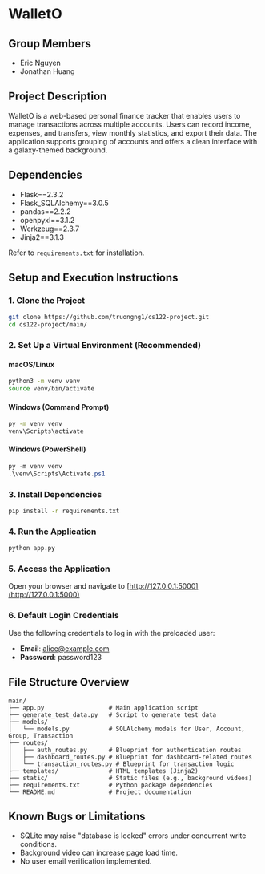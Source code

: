 # WalletO

## Group Members
- Eric Nguyen
- Jonathan Huang

## Project Description
WalletO is a web-based personal finance tracker that enables users to manage transactions across multiple accounts. Users can record income, expenses, and transfers, view monthly statistics, and export their data. The application supports grouping of accounts and offers a clean interface with a galaxy-themed background.

## Dependencies
- Flask==2.3.2
- Flask_SQLAlchemy==3.0.5
- pandas==2.2.2
- openpyxl==3.1.2
- Werkzeug==2.3.7
- Jinja2==3.1.3

Refer to `requirements.txt` for installation.

## Setup and Execution Instructions

### 1. Clone the Project
```bash
git clone https://github.com/truongng1/cs122-project.git
cd cs122-project/main/
```

### 2. Set Up a Virtual Environment (Recommended)

#### macOS/Linux
```bash
python3 -m venv venv
source venv/bin/activate
```

#### Windows (Command Prompt)
```cmd
py -m venv venv
venv\Scripts\activate
```

#### Windows (PowerShell)
```powershell
py -m venv venv
.\venv\Scripts\Activate.ps1
```

### 3. Install Dependencies
```bash
pip install -r requirements.txt
```

### 4. Run the Application
```bash
python app.py
```

### 5. Access the Application
Open your browser and navigate to [http://127.0.0.1:5000](http://127.0.0.1:5000)

### 6. Default Login Credentials
Use the following credentials to log in with the preloaded user:
- **Email**: alice@example.com
- **Password**: password123

## File Structure Overview
```
main/
├── app.py                  # Main application script
├── generate_test_data.py   # Script to generate test data
├── models/
│   └── models.py           # SQLAlchemy models for User, Account, Group, Transaction
├── routes/
│   ├── auth_routes.py      # Blueprint for authentication routes
│   ├── dashboard_routes.py # Blueprint for dashboard-related routes
│   └── transaction_routes.py # Blueprint for transaction logic
├── templates/              # HTML templates (Jinja2)
├── static/                 # Static files (e.g., background videos)
├── requirements.txt        # Python package dependencies
└── README.md               # Project documentation
```

## Known Bugs or Limitations
- SQLite may raise "database is locked" errors under concurrent write conditions.
- Background video can increase page load time.
- No user email verification implemented.
